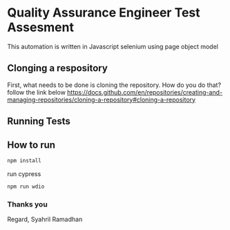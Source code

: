 # Quality Assurance Engineer Test Assesment

This automation is written in Javascript selenium using page object model

## Clonging a respository
First, what needs to be done is cloning the repository. How do you do that?
follow the link below 
https://docs.github.com/en/repositories/creating-and-managing-repositories/cloning-a-repository#cloning-a-repository

## Running Tests

## How to run

```bash
npm install
```

run cypress

```bash
npm run wdio
```

### Thanks you
Regard,
Syahril Ramadhan
